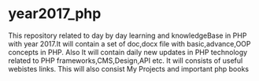 # year2017_php



This repository related to  day by day learning and knowledgeBase in PHP with year 2017.It will contain a set of doc,docx file with basic,advance,OOP concepts in PHP. Also It will contain daily new updates in PHP technology related to PHP frameworks,CMS,Design,API etc. It will consists of useful webistes links. This will also consist My Projects and important php books

